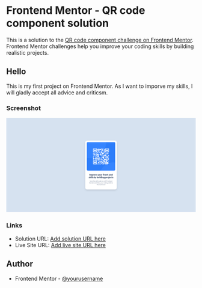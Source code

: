 # Frontend Mentor - QR code component solution

This is a solution to the [QR code component challenge on Frontend Mentor](https://www.frontendmentor.io/challenges/qr-code-component-iux_sIO_H). Frontend Mentor challenges help you improve your coding skills by building realistic projects.

## Hello

This is my first project on Frontend Mentor. As I want to imporve my skills, I will gladly accept all advice and criticsm.

### Screenshot

![](./screenshot.png)

### Links

- Solution URL: [Add solution URL here](https://your-solution-url.com)
- Live Site URL: [Add live site URL here](https://karolbanat.github.io/qr-code-component-main/)

## Author

- Frontend Mentor - [@yourusername](https://www.frontendmentor.io/profile/karolbanat)
